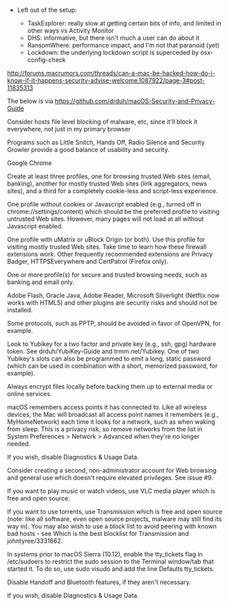 - Left out of the setup:

  - TaskExplorer: really slow at getting certain bits of info, and limited in other ways vs Activity Monitor
  - DHS: informative, but there isn't much a user can do about it
  - RansomWhere: performance impact, and I'm not that paranoid (yet)
  - Lockdown: the underlying lockdown script is superceded by osx-config-check

http://forums.macrumors.com/threads/can-a-mac-be-hacked-how-do-i-know-if-it-happens-security-advise-welcome.1087922/page-3#post-11835313

The below is via https://github.com/drduh/macOS-Security-and-Privacy-Guide

Consider hosts file level blocking of malware, etc, since it'll block it
everywhere, not just in my primary browser

Programs such as Little Snitch, Hands Off, Radio Silence and Security Growler
provide a good balance of usability and security.

Google Chrome

  Create at least three profiles, one for browsing trusted Web sites (email,
  banking), another for mostly trusted Web sites (link aggregators, news
  sites), and a third for a completely cookie-less and script-less experience.

  One profile without cookies or Javascript enabled (e.g., turned off in
  chrome://settings/content) which should be the preferred profile to visiting
  untrusted Web sites. However, many pages will not load at all without
  Javascript enabled.

  One profile with uMatrix or uBlock Origin (or both). Use this profile for
  visiting mostly trusted Web sites. Take time to learn how these firewall
  extensions work. Other frequently recommended extensions are Privacy Badger,
  HTTPSEverywhere and CertPatrol (Firefox only).

  One or more profile(s) for secure and trusted browsing needs, such as
  banking and email only.

  Adobe Flash, Oracle Java, Adobe Reader, Microsoft Silverlight (Netflix now
  works with HTML5) and other plugins are security risks and should not be
  installed.

Some protocols, such as PPTP, should be avoided in favor of OpenVPN, for
example.

Look to Yubikey for a two factor and private key (e.g., ssh, gpg) hardware
token. See drduh/YubiKey-Guide and trmm.net/Yubikey. One of two Yubikey's
slots can also be programmed to emit a long, static password (which can be
used in combination with a short, memorized password, for example).

Always encrypt files locally before backing them up to external media or
online services.

macOS remembers access points it has connected to. Like all wireless devices,
the Mac will broadcast all access point names it remembers (e.g.,
MyHomeNetwork) each time it looks for a network, such as when waking from
sleep. This is a privacy risk, so remove networks from the list in System
Preferences > Network > Advanced when they're no longer needed.

If you wish, disable Diagnostics & Usage Data.

Consider creating a second, non-administrator account for Web browsing and
general use which doesn't require elevated privileges. See issue #9.

If you want to play music or watch videos, use VLC media player which is free
and open source.

If you want to use torrents, use Transmission which is free and open source
(note: like all software, even open source projects, malware may still find
its way in). You may also wish to use a block list to avoid peering with known
bad hosts - see Which is the best blocklist for Transmission and
johntyree/3331662.

In systems prior to macOS Sierra (10.12), enable the tty_tickets flag in
/etc/sudoers to restrict the sudo session to the Terminal window/tab that
started it. To do so, use sudo visudo and add the line Defaults tty_tickets.

Disable Handoff and Bluetooth features, if they aren't necessary.

If you wish, disable Diagnostics & Usage Data.
